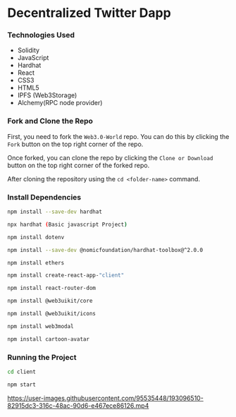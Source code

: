# Decentralized Twitter Dapp

### Technologies Used
- Solidity
- JavaScript
- Hardhat
- React
- CSS3
- HTML5
- IPFS (Web3Storage)
- Alchemy(RPC node provider)


### Fork and Clone the Repo 
First, you need to fork the `Web3.0-World` repo. You can do this by clicking the `Fork` button on the top right corner of the repo.

Once forked, you can clone the repo by clicking the `Clone or Download` button on the top right corner of the forked repo.

After cloning the repository using the `cd <folder-name>` command.

###  Install Dependencies

```bash
npm install --save-dev hardhat	
```
```bash
npx hardhat (Basic javascript Project)
```
```bash
npm install dotenv
```
```bash
npm install --save-dev @nomicfoundation/hardhat-toolbox@^2.0.0
```
```bash
npm install ethers
```
```bash
npm install create-react-app-"client"
```
```bash
npm install react-router-dom
```
```bash
npm install @web3uikit/core
```
```bash
npm install @web3uikit/icons
```
```bash
npm install web3modal 
```
```bash
npm install cartoon-avatar
```

### Running the Project

```bash
cd client
```
```bash
npm start
```


https://user-images.githubusercontent.com/95535448/193096510-82915dc3-316c-48ac-90d6-e467ece86126.mp4




